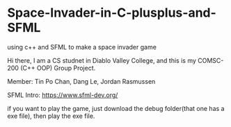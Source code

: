 # Space-Invader-in-C-plusplus-and-SFML
using c++ and SFML to make a space invader game

Hi there, I am a CS studnet in Diablo Valley College, and this is my COMSC-200 (C++ OOP) Group Project.

Member: Tin Po Chan, Dang Le, Jordan Rasmussen

SFML Intro: https://www.sfml-dev.org/

if you want to play the game, just download the debug folder(that one has a exe file), then play the exe file.
